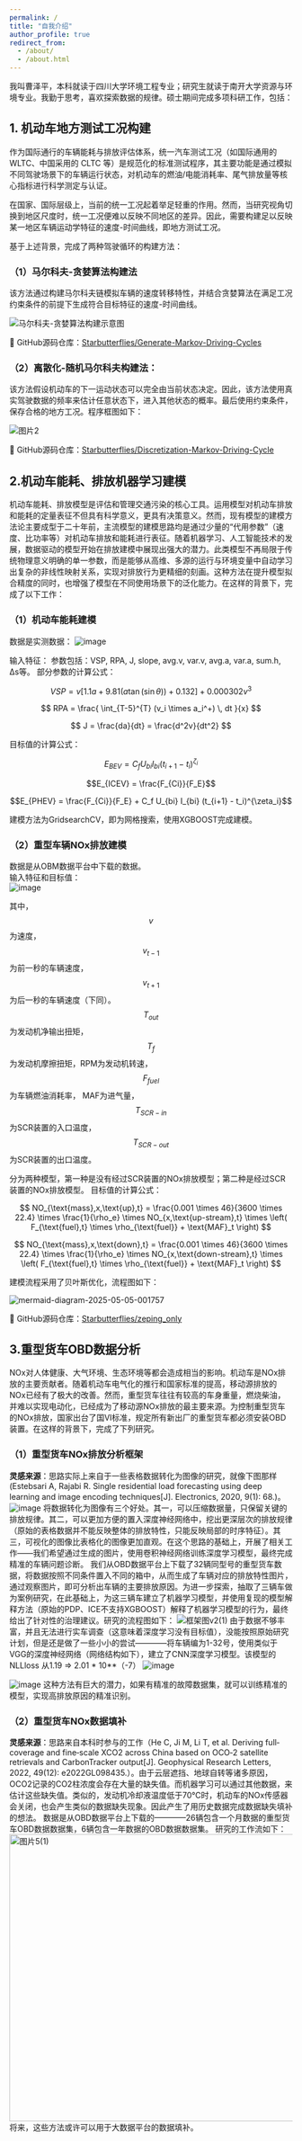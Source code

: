 ```yaml
---
permalink: /
title: "自我介绍"
author_profile: true
redirect_from: 
  - /about/
  - /about.html
---
```


我叫曹泽平，本科就读于四川大学环境工程专业；研究生就读于南开大学资源与环境专业。我勤于思考，喜欢探索数据的规律。硕士期间完成多项科研工作，包括：

## 1. 机动车地方测试工况构建

作为国际通行的车辆能耗与排放评估体系，统一汽车测试工况（如国际通用的 WLTC、中国采用的 CLTC 等）是规范化的标准测试程序，其主要功能是通过模拟不同驾驶场景下的车辆运行状态，对机动车的燃油/电能消耗率、尾气排放量等核心指标进行科学测定与认证。

在国家、国际层级上，当前的统一工况起着举足轻重的作用。然而，当研究视角切换到地区尺度时，统一工况便难以反映不同地区的差异。因此，需要构建足以反映某一地区车辆运动学特征的速度-时间曲线，即地方测试工况。

基于上述背景，完成了两种驾驶循环的构建方法：

### （1）马尔科夫-贪婪算法构建法

该方法通过构建马尔科夫链模拟车辆的速度转移特性，并结合贪婪算法在满足工况约束条件的前提下生成符合目标特征的速度-时间曲线。

![马尔科夫-贪婪算法构建示意图](https://github.com/user-attachments/assets/4b325272-8f0b-4b73-a226-3a4fb9cbc7de)

📎 GitHub源码仓库：[Starbutterflies/Generate-Markov-Driving-Cycles](https://github.com/Starbutterflies/Generate-Markov-Driving-Cycles)


### （2）离散化-随机马尔科夫构建法：
该方法假设机动车的下一运动状态可以完全由当前状态决定。因此，该方法使用真实驾驶数据的频率来估计任意状态下，进入其他状态的概率。最后使用约束条件，保存合格的地方工况。程序框图如下：  

![图片2](https://github.com/user-attachments/assets/1653035a-b130-4a34-89b6-25d630fd5d8f)

📎 GitHub源码仓库：[Starbutterflies/Discretization-Markov-Driving-Cycle](https://github.com/Starbutterflies/Discretization-Markov-Driving-Cycle/tree/master)

## 2.机动车能耗、排放机器学习建模  
机动车能耗、排放模型是评估和管理交通污染的核心工具。运用模型对机动车排放和能耗的定量表征不但具有科学意义，更具有决策意义。然而，现有模型的建模方法论主要成型于二十年前，主流模型的建模思路均是通过少量的“代用参数”（速度、比功率等）对机动车排放和能耗进行表征。随着机器学习、人工智能技术的发展，数据驱动的模型开始在排放建模中展现出强大的潜力。此类模型不再局限于传统物理意义明确的单一参数，而是能够从高维、多源的运行与环境变量中自动学习出复杂的非线性映射关系，实现对排放行为更精细的刻画。这种方法在提升模型拟合精度的同时，也增强了模型在不同使用场景下的泛化能力。在这样的背景下，完成了以下工作：
### （1）机动车能耗建模  
数据是实测数据：
![image](https://github.com/user-attachments/assets/cb4f2651-7ff2-49ec-81b6-2ae18db860b6)


输入特征：
参数包括：VSP, RPA, J, slope, avg.v,  var.v, avg.a, var.a, sum.h, Δs等。
部分参数的计算公式：  

$$
VSP = v \left[ 1.1a + 9.81 \left( a \tan(\sin \theta) \right) + 0.132 \right] + 0.000302v^3
$$  

$$
RPA = \frac{ \int_{T-5}^{T} (v_i \times a_i^+) \, dt }{x}
$$  

$$
J = \frac{da}{dt} = \frac{d^2v}{dt^2}
$$  

目标值的计算公式：  

$$E_{BEV} = C_f U_{bi} I_{bi} (t_{i+1} - t_i)^{\zeta_i}$$

$$E_{ICEV} = \frac{F_{Ci}}{F_E}$$

$$E_{PHEV} = \frac{F_{Ci}}{F_E} + C_f U_{bi} I_{bi} (t_{i+1} - t_i)^{\zeta_i}$$  

建模方法为GridsearchCV，即为网格搜索，使用XGBOOST完成建模。

### （2）重型车辆NOx排放建模  
数据是从OBM数据平台中下载的数据。  
输入特征和目标值：  
![image](https://github.com/user-attachments/assets/ca117639-ae0b-4164-835a-d049a8e4569f)

其中， $$v$$ 为速度， $$v_{t-1}$$ 为前一秒的车辆速度， $$v_{t+1}$$ 为后一秒的车辆速度（下同）。 $$T_{out}$$ 为发动机净输出扭矩， $$T_{f}$$ 为发动机摩擦扭矩，RPM为发动机转速， $$F_{fuel}$$ 为车辆燃油消耗率， MAF为进气量， $$T_{SCR-in}$$ 为SCR装置的入口温度， $$T_{SCR-out}$$ 为SCR装置的出口温度。

分为两种模型，第一种是没有经过SCR装置的NOx排放模型；第二种是经过SCR装置的NOx排放模型。
目标值的计算公式：

$$
NO_{\text{mass},x,\text{up},t} = \frac{0.001 \times 46}{3600 \times 22.4} \times \frac{1}{\rho_e} \times NO_{x,\text{up-stream},t} \times \left( F_{\text{fuel},t} \times \rho_{\text{fuel}} + \text{MAF}_t \right)
$$



$$
NO_{\text{mass},x,\text{down},t} = \frac{0.001 \times 46}{3600 \times 22.4} \times \frac{1}{\rho_e} \times NO_{x,\text{down-stream},t} \times \left( F_{\text{fuel},t} \times \rho_{\text{fuel}} + \text{MAF}_t \right)
$$




建模流程采用了贝叶斯优化，流程图如下：

![mermaid-diagram-2025-05-05-001757](https://github.com/user-attachments/assets/d598c604-8678-43fa-9d25-3c684affb2cb)

📎 GitHub源码仓库：[Starbutterflies/zeping_only](https://github.com/Starbutterflies/zeping_only/blob/master/bst_bayes.py)



## 3.重型货车OBD数据分析  
NOx对人体健康、大气环境、生态环境等都会造成相当的影响。机动车是NOx排放的主要贡献者。随着机动车电气化的推行和国家标准的提高，移动源排放的NOx已经有了极大的改善。然而，重型货车往往有较高的车身重量，燃烧柴油，并难以实现电动化，已经成为了移动源NOx排放的最主要来源。为控制重型货车的NOx排放，国家出台了国VI标准，规定所有新出厂的重型货车都必须安装OBD装置。在这样的背景下，完成了下列研究。
### （1）重型货车NOx排放分析框架  
**灵感来源**：思路实际上来自于一些表格数据转化为图像的研究，就像下图那样(Estebsari A, Rajabi R. Single residential load forecasting using deep learning and image encoding techniques[J]. Electronics, 2020, 9(1): 68.)。  
![image](https://github.com/user-attachments/assets/892f1594-6c46-435e-b187-14318db2b1b8)
将数据转化为图像有三个好处。其一，可以压缩数据量，只保留关键的排放规律。其二，可以更加方便的置入深度神经网络中，挖出更深层次的排放规律（原始的表格数据并不能反映整体的排放特性，只能反映局部的时序特征）。其三，可视化的图像比表格化的图像更加直观。在这个思路的基础上，开展了相关工作——我们希望通过生成的图片，使用卷积神经网络训练深度学习模型，最终完成精准的车辆问题诊断。
我们从OBD数据平台上下载了32辆同型号的重型货车数据，将数据按照不同条件置入不同的箱中，从而生成了车辆对应的排放特性图片，通过观察图片，即可分析出车辆的主要排放原因。为进一步探索，抽取了三辆车做为案例研究，在此基础上，为这三辆车建立了机器学习模型，并使用复现的模型解释方法（原始的PDP、ICE不支持XGBOOST）解释了机器学习模型的行为，最终给出了针对性的治理建议。研究的流程图如下：
![框架图v2(1)](https://github.com/user-attachments/assets/8a87ca17-24f4-47c1-8f86-f1358e26fd2e)
由于数据不够丰富，并且无法进行实车调查（这意味着深度学习没有目标值），没能按照原始研究计划，但是还是做了一些小小的尝试————将车辆编为1-32号，使用类似于VGG的深度神经网络（网络结构如下），建立了CNN深度学习模型。该模型的NLLloss 从1.19 => 2.01 * 10**（-7）
![image](https://github.com/user-attachments/assets/988b21a6-9649-4917-8022-55131ffac114)

![image](https://github.com/user-attachments/assets/c8e0acd9-6623-46dc-8292-5686a8c3620b)
这种方法有巨大的潜力，如果有精准的故障数据集，就可以训练精准的模型，实现高排放原因的精准识别。
### （2）重型货车NOx数据填补
**灵感来源**：思路来自本科时参与的工作（He C, Ji M, Li T, et al. Deriving full‐coverage and fine‐scale XCO2 across China based on OCO‐2 satellite retrievals and CarbonTracker output[J]. Geophysical Research Letters, 2022, 49(12): e2022GL098435.）。由于云层遮挡、地球自转等诸多原因，OCO2记录的CO2柱浓度会存在大量的缺失值。而机器学习可以通过其他数据，来估计这些缺失值。类似的，发动机冷却液温度低于70℃时，机动车的NOx传感器会关闭，也会产生类似的数据缺失现象。因此产生了用历史数据完成数据缺失填补的想法。
数据是从OBD数据平台上下载的————26辆包含一个月数据的重型货车OBD数据数据集，6辆包含一年数据的OBD数据数据集。
研究的工作流如下：
<img width="511" alt="图片5(1)" src="https://github.com/user-attachments/assets/24e6eed4-40bb-4dd4-ba79-daaea25c764d" />
将来，这些方法或许可以用于大数据平台的数据填补。
